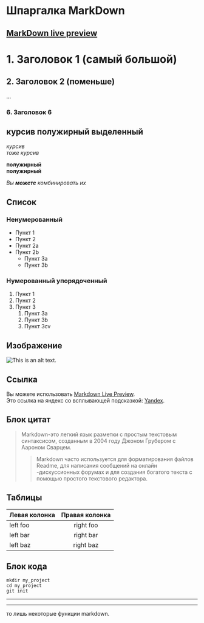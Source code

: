 # Шпаргалка MarkDown

## [MarkDown live preview](https://markdownlivepreview.com "предварительный просмотр markdown в реальном времени")

# 1. Заголовок 1 (самый большой)
## 2. Заголовок 2 (поменьше)
...
### 6. Заголовок 6


## курсив полужирный выделенный

*курсив*  
_тоже курсив_

**полужирный**  
__полужирный__

_Вы **можете** комбинировать их_

## Список

### Ненумерованный

* Пункт 1
* Пункт 2
* Пункт 2a
* Пункт 2b
    * Пункт 3a
    * Пункт 3b

### Нумерованный упорядоченный

1. Пункт 1
2. Пункт 2
4. Пункт 3
    1. Пункт 3a
    2. Пункт 3b
    4. Пункт 3cv

## Изображение

![This is an alt text.](/image/sample.webp "This is a sample image.")

## Ссылка

Вы можете использовать [Markdown Live Preview](https://markdownlivepreview.com/).  
Это ссылка на яндекс со всплывающей подсказкой: [Yandex](https://yandex.ru "Я Яндекс!").

## Блок цитат

> Markdown-это легкий язык разметки с простым текстовым синтаксисом, созданным в 2004 году Джоном Грубером с Аароном Сварцем.
>
>> Markdown часто используется для форматирования файлов Readme, для написания сообщений на онлайн -дискуссионных форумах и для создания богатого текста с помощью простого текстового редактора.

## Таблицы

| Левая колонка  | Правая колонка |
| -------------- |:--------------:|
| left foo       | right foo      |
| left bar       | right bar      |
| left baz       | right baz      |

## Блок кода

```
mkdir my_project
cd my_project
git init
```
---

---

то лишь некоторые функции markdown.
